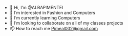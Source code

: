 - 👋 Hi, I’m @ALBAPIMENTEl
- 👀 I’m interested in Fashion and Computers
- 🌱 I’m currently learning Computers
- 💞️ I’m looking to collaborate on all of my classes projects
- 📫 How to reach me Pimeal002@gmail.com

<!---
ALBAPIME/ALBAPIME is a ✨ special ✨ repository because its `README.md` (this file) appears on your GitHub profile.
You can click the Preview link to take a look at your changes.
--->
